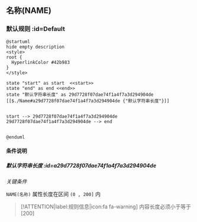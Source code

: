 ## 名称(NAME) <!-- {docsify-ignore-all} -->

   

### 默认规则 :id=Default

```plantuml
@startuml
hide empty description
<style>
root {
  HyperlinkColor #42b983
}
</style>

state "start" as start  <<start>>
state "end" as end <<end>>
state "默认字符串长度" as 29d7728f07dae74f1a4f7a3d294904de [[$./Name#a29d7728f07dae74f1a4f7a3d294904de {"默认字符串长度"}]]


start --> 29d7728f07dae74f1a4f7a3d294904de 
29d7728f07dae74f1a4f7a3d294904de --> end 


@enduml
```

#### 条件说明

##### 默认字符串长度 :id=a29d7728f07dae74f1a4f7a3d294904de


*关键条件*


`NAME(名称)` 属性长度在区间 `(0 , 200]` 内

> [!ATTENTION|label:规则信息|icon:fa fa-warning]
> 内容长度必须小于等于[200]








